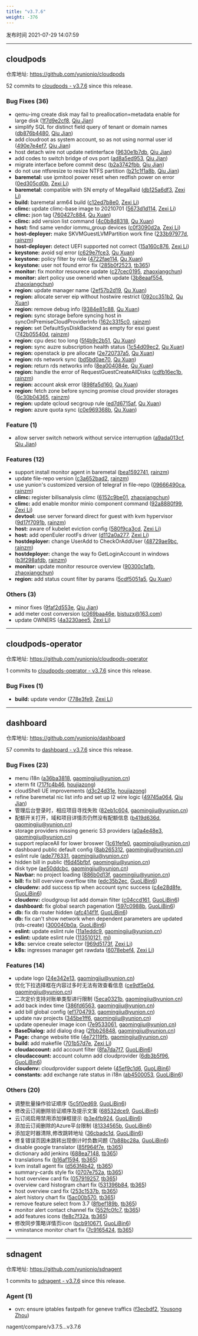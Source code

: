 ```yaml
---
title: "v3.7.6"
weight: -376
---
```


发布时间 2021-07-29 14:07:59

---
## cloudpods

仓库地址: https://github.com/yunionio/cloudpods

52 commits to [cloudpods - v3.7.6] since this release.

### Bug Fixes (36)
- qemu-img create disk may fail to preallocation=metadata enable for large disk ([1f7d9e2cf8](https://github.com/yunionio/cloudpods/commit/1f7d9e2cf856be24b76401fd5a64f6e9fb282e05), [Qiu Jian](mailto:qiujian@yunionyun.com))
- simplify SQL for distinct field query of tenant or domain names ([db876b4480](https://github.com/yunionio/cloudpods/commit/db876b44807e485e29fd072a8f3ecd7fca92085f), [Qiu Jian](mailto:qiujian@yunionyun.com))
- add cloudroot as system account, so as not using normal user id ([490e7e4ef7](https://github.com/yunionio/cloudpods/commit/490e7e4ef737cdd4ec4260642688cbef879122f1), [Qiu Jian](mailto:qiujian@yunionyun.com))
- host detach wire not update netinterface ([9630e1b7db](https://github.com/yunionio/cloudpods/commit/9630e1b7db42a26016846cf3d90106217323a4f8), [Qiu Jian](mailto:qiujian@yunionyun.com))
- add codes to switch bridge of ovs port ([ad8a5ed953](https://github.com/yunionio/cloudpods/commit/ad8a5ed953080eac2839357a7a2c5b2bf960bdd2), [Qiu Jian](mailto:qiujian@yunionyun.com))
- migrate interface before commit desc ([b2a3742fbb](https://github.com/yunionio/cloudpods/commit/b2a3742fbbe3b1ba024c9aec4a5682bb468e1a29), [Qiu Jian](mailto:qiujian@yunionyun.com))
- do not use ntfsresize to resize NTFS partition ([b21c1f1a8b](https://github.com/yunionio/cloudpods/commit/b21c1f1a8b78f32929e1f9f6305b1db646e8fe74), [Qiu Jian](mailto:qiujian@yunionyun.com))
- **baremetal:** use ipmitool power reset when redfish power on error ([0ed305cd0b](https://github.com/yunionio/cloudpods/commit/0ed305cd0ba7b0c5ba4b733d7997180a1f7a3779), [Zexi Li](mailto:zexi.li@icloud.com))
- **baremetal:** compatible with SN empty of MegaRaid ([db125a6df3](https://github.com/yunionio/cloudpods/commit/db125a6df3287cde54cc3256ada2b8a2c2de2878), [Zexi Li](mailto:zexi.li@icloud.com))
- **build:** baremetal arm64 build ([c12ed7b8e0](https://github.com/yunionio/cloudpods/commit/c12ed7b8e05f3b414f6a042397ac03b49286faec), [Zexi Li](mailto:zexi.li@icloud.com))
- **climc:** update climc-base image to 20210701 ([5673d1d114](https://github.com/yunionio/cloudpods/commit/5673d1d114b0b3c07eb6027195bef14fa71fa1e3), [Zexi Li](mailto:zexi.li@qq.com))
- **climc:** json tag ([760427c884](https://github.com/yunionio/cloudpods/commit/760427c88414d001b9957e2af7b1bca74c30661d), [Qu Xuan](mailto:quxuan@yunionyun.com))
- **climc:** add version list command ([4c0b8d8318](https://github.com/yunionio/cloudpods/commit/4c0b8d83183aec1742b57eef9921c5ba3d61511f), [Qu Xuan](mailto:quxuan@yunionyun.com))
- **host:** find same vendor iommu_group devices ([c0f3090d2a](https://github.com/yunionio/cloudpods/commit/c0f3090d2af9c642e02094766c3b2a973c8fe653), [Zexi Li](mailto:zexi.li@icloud.com))
- **host-deployer:** make SKVMGuestLVMPartition work fine ([233b97977d](https://github.com/yunionio/cloudpods/commit/233b97977df545a5bdb259d5c89741159569dbd4), [rainzm](mailto:mjoycarry@gmail.com))
- **host-deployer:** detect UEFI supported not correct ([15a160c876](https://github.com/yunionio/cloudpods/commit/15a160c876298153bd80c7c412308b83221de41c), [Zexi Li](mailto:zexi.li@icloud.com))
- **keystone:** avoid sql error ([c629e7fce3](https://github.com/yunionio/cloudpods/commit/c629e7fce3bad22f7ee47ef5950b520a44311e40), [Qu Xuan](mailto:quxuan@yunionyun.com))
- **keystone:** policy filter by role ([4722fae114](https://github.com/yunionio/cloudpods/commit/4722fae114348fce31c8a48a86e77394786f2386), [Qu Xuan](mailto:quxuan@yunionyun.com))
- **keystone:** user not found error fix ([285b0f2523](https://github.com/yunionio/cloudpods/commit/285b0f2523f736f3729b0c5b166bb317418acd72), [tb365](mailto:tangbin@yunion.cn))
- **monitor:** fix monitor resourece update ([c27cec0195](https://github.com/yunionio/cloudpods/commit/c27cec0195043582ae139f17dddb816f6cb6763c), [zhaoxiangchun](mailto:1422928955@qq.com))
- **monitor:** alert policy use ownerId when update ([3b8eaaf554](https://github.com/yunionio/cloudpods/commit/3b8eaaf554292e19655274b97fdc994cf25232f4), [zhaoxiangchun](mailto:1422928955@qq.com))
- **region:** update manager name ([2ef57b2d19](https://github.com/yunionio/cloudpods/commit/2ef57b2d196e5bde1fdef6ab40d5d938cbca23f8), [Qu Xuan](mailto:quxuan@yunionyun.com))
- **region:** allocate server eip without hostwire restrict ([092cc351b2](https://github.com/yunionio/cloudpods/commit/092cc351b2f0eb3995abc951e932e06cc9d783f7), [Qu Xuan](mailto:quxuan@yunionyun.com))
- **region:** remove debug info ([9384e81c88](https://github.com/yunionio/cloudpods/commit/9384e81c888c24f27e39e98bedd091030d8d40b7), [Qu Xuan](mailto:quxuan@yunionyun.com))
- **region:** sync storage before syncing host in syncOnPremiseCloudProviderInfo ([162c3315c0](https://github.com/yunionio/cloudpods/commit/162c3315c0f3520d369614a8eb88018dba6e4232), [rainzm](mailto:mjoycarry@gmail.com))
- **region:** set DefaultSysDiskBackend as empty for esxi guest ([742b05540d](https://github.com/yunionio/cloudpods/commit/742b05540d9236a44c55f57a4f23a2d05c14e547), [rainzm](mailto:mjoycarry@gmail.com))
- **region:** cpu desc too long ([5f4b9c2b51](https://github.com/yunionio/cloudpods/commit/5f4b9c2b515d0a251d26dc886c3086f2cd2670d0), [Qu Xuan](mailto:quxuan@yunionyun.com))
- **region:** sync auzre subscription health status ([1c54d09ec2](https://github.com/yunionio/cloudpods/commit/1c54d09ec23722e21f6b8902c3736bee6aeeafba), [Qu Xuan](mailto:quxuan@yunionyun.com))
- **region:** openstack ip pre allocate ([2e720737a5](https://github.com/yunionio/cloudpods/commit/2e720737a5a67e94abe84ec7f43d4e6a2c5fabe1), [Qu Xuan](mailto:quxuan@yunionyun.com))
- **region:** rds network sync ([bd5bd0ae70](https://github.com/yunionio/cloudpods/commit/bd5bd0ae7050b0f9145c04a0d279b583908e1ccd), [Qu Xuan](mailto:quxuan@yunionyun.com))
- **region:** return rds networks info ([8ea004084e](https://github.com/yunionio/cloudpods/commit/8ea004084e549fca9414f70dec14ccb8d3885a4a), [Qu Xuan](mailto:quxuan@yunionyun.com))
- **region:** handle the error of RequestGuestCreateAllDisks ([cdfb16ec1b](https://github.com/yunionio/cloudpods/commit/cdfb16ec1bc0066138e97be1b7774ab633000efd), [rainzm](mailto:mjoycarry@gmail.com))
- **region:** account aksk error ([898fa5d160](https://github.com/yunionio/cloudpods/commit/898fa5d160493a5adaeadd55f32d96952504726d), [Qu Xuan](mailto:quxuan@yunionyun.com))
- **region:** fetch zone before syncing promise cloud provider storages ([6c30b04365](https://github.com/yunionio/cloudpods/commit/6c30b0436503334a5e03030dd471bbf07dbf6465), [rainzm](mailto:mjoycarry@gmail.com))
- **region:** update qcloud secgroup rule ([ed7d6715af](https://github.com/yunionio/cloudpods/commit/ed7d6715af86e9e760a8c7781a048074f7f143fa), [Qu Xuan](mailto:quxuan@yunionyun.com))
- **region:** azure quota sync ([c0e969368b](https://github.com/yunionio/cloudpods/commit/c0e969368b966d2f830ec1b3564a35db7adb252c), [Qu Xuan](mailto:quxuan@yunionyun.com))

### Feature (1)
- allow server switch network without service interruption ([a9ada013cf](https://github.com/yunionio/cloudpods/commit/a9ada013cfbcf2c0df2f14672104f05eb04625d7), [Qiu Jian](mailto:qiujian@yunionyun.com))

### Features (12)
- support install monitor agent in baremetal ([bea1592741](https://github.com/yunionio/cloudpods/commit/bea1592741067711a2af83cef9940fb5ce2fe533), [rainzm](mailto:mjoycarry@gmail.com))
- update file-repo version ([c3a652bad2](https://github.com/yunionio/cloudpods/commit/c3a652bad23741e9b04a68679aeed9f96363f49f), [rainzm](mailto:mjoycarry@gmail.com))
- use yunion's customized version of telegraf in file-repo ([09666490ca](https://github.com/yunionio/cloudpods/commit/09666490ca06d1d4b13f487f23b8951552557ff6), [rainzm](mailto:mjoycarry@gmail.com))
- **climc:** register billsanalysis climc ([6152c9be01](https://github.com/yunionio/cloudpods/commit/6152c9be01feccc2422da927937fa9729addee59), [zhaoxiangchun](mailto:1422928955@qq.com))
- **climc:** add enable monitor minio component command ([92a8880f99](https://github.com/yunionio/cloudpods/commit/92a8880f99cc6db97ca5d1373933cf129016754a), [Zexi Li](mailto:zexi.li@icloud.com))
- **devtool:** use server forward direct for guest with kvm hypervisor ([9d17f7091b](https://github.com/yunionio/cloudpods/commit/9d17f7091b5ac2e48bc157a9c760425bb92dbe5f), [rainzm](mailto:mjoycarry@gmail.com))
- **host:** aware of kubelet eviction config ([580f9ca3cd](https://github.com/yunionio/cloudpods/commit/580f9ca3cd06332c61cf3520e68f9a0c81187af0), [Zexi Li](mailto:zexi.li@qq.com))
- **host:** add openEuler rootFs driver ([d112a0a277](https://github.com/yunionio/cloudpods/commit/d112a0a277b7bcab68687e2820f28413b4c3371f), [Zexi Li](mailto:zexi.li@icloud.com))
- **hostdeployer:** change UserAdd to CheckOrAddUser ([48729ae9bc](https://github.com/yunionio/cloudpods/commit/48729ae9bc143887118cb6f343a57e2f5ae835c8), [rainzm](mailto:mjoycarry@gmail.com))
- **hostdeployer:** change the way fo GetLoginAccount in windows ([b3f298afdb](https://github.com/yunionio/cloudpods/commit/b3f298afdbd8d25e8b40b5459e5f404394950081), [rainzm](mailto:mjoycarry@gmail.com))
- **monitor:** update monitor resource overview ([90300c1afb](https://github.com/yunionio/cloudpods/commit/90300c1afb27295ac700006fdc8760233d91223e), [zhaoxiangchun](mailto:1422928955@qq.com))
- **region:** add status count filter by params ([5cdf5051a5](https://github.com/yunionio/cloudpods/commit/5cdf5051a567011d6b6978a6b95b686064a9d218), [Qu Xuan](mailto:quxuan@yunionyun.com))

### Others (3)
- minor fixes ([9faf2d553e](https://github.com/yunionio/cloudpods/commit/9faf2d553e8264c5e9f9950e1765dbc021944592), [Qiu Jian](mailto:qiujian@yunionyun.com))
- add meter cost conversion ([c069baa46e](https://github.com/yunionio/cloudpods/commit/c069baa46e3b1bfcda1bb970e313ad76d99b2bc5), [bistuzx@163.com](mailto:bistuzx@163.com))
- update OWNERS ([4a3230aee5](https://github.com/yunionio/cloudpods/commit/4a3230aee5b6c97cea09c215ea55a7e840996477), [Zexi Li](mailto:zexi.li@qq.com))

[cloudpods - v3.7.6]: https://github.com/yunionio/cloudpods/compare/v3.7.5...v3.7.6
---
## cloudpods-operator

仓库地址: https://github.com/yunionio/cloudpods-operator

1 commits to [cloudpods-operator - v3.7.6] since this release.

### Bug Fixes (1)
- **build:** update vendor ([778e3fe9](https://github.com/yunionio/cloudpods-operator/commit/778e3fe919e384612c6ae7d9da114205b2f7a41a), [Zexi Li](mailto:zexi.li@icloud.com))

[cloudpods-operator - v3.7.6]: https://github.com/yunionio/cloudpods-operator/compare/v3.7.5...v3.7.6
---
## dashboard

仓库地址: https://github.com/yunionio/dashboard

57 commits to [dashboard - v3.7.6] since this release.

### Bug Fixes (23)
- menu i18n ([a36ba3818](https://github.com/yunionio/dashboard/commit/a36ba381832ff823f6eee810be6e471a3d9c68ba), [gaomingjiu@yunion.cn](mailto:gaomingjiu@yunion.cn))
- xterm fit ([717fc4b46](https://github.com/yunionio/dashboard/commit/717fc4b4693c8cec8a15621d2d3d600492ab90d0), [houjiazong](mailto:houjiazong@gmail.com))
- cloudShell UE improvements ([d3c24d31e](https://github.com/yunionio/dashboard/commit/d3c24d31e8661fdbf24739390ad8d3c8ff47222e), [houjiazong](mailto:houjiazong@gmail.com))
- refine baremetal nic list info and set up l2 wire logic ([49745a064](https://github.com/yunionio/dashboard/commit/49745a064ae7e861d0b01204e3fe1cb8b227c866), [Qiu Jian](mailto:qiujian@yunionyun.com))
- 管理后台登录时，相应项目寻找失败 ([82eb1c604](https://github.com/yunionio/dashboard/commit/82eb1c60470849cd8ad175308732ba6739cdef63), [gaomingjiu@yunion.cn](mailto:gaomingjiu@yunion.cn))
- 配额开关打开，域和项目详情页仍然没有配额信息 ([b419d636d](https://github.com/yunionio/dashboard/commit/b419d636d50783799be52911e65d3068f3224997), [gaomingjiu@yunion.cn](mailto:gaomingjiu@yunion.cn))
- storage providers missing generic S3 providers ([a0a4e48e3](https://github.com/yunionio/dashboard/commit/a0a4e48e33fa1fd3ec4b56819b3ec2cbcac40722), [gaomingjiu@yunion.cn](mailto:gaomingjiu@yunion.cn))
- support replaceAll for lower broswer ([1c61fefe0](https://github.com/yunionio/dashboard/commit/1c61fefe0fc85f035ba69990d44e2a8d5a0f39a5), [gaomingjiu@yunion.cn](mailto:gaomingjiu@yunion.cn))
- dashboard public default config ([8ab265312](https://github.com/yunionio/dashboard/commit/8ab26531204b6938971421ebbc5595505029cf8b), [gaomingjiu@yunion.cn](mailto:gaomingjiu@yunion.cn))
- eslint rule ([ade776331](https://github.com/yunionio/dashboard/commit/ade776331f4988545e54843c079a28fd4c943f74), [gaomingjiu@yunion.cn](mailto:gaomingjiu@yunion.cn))
- hidden bill in public ([f6d45bfbf](https://github.com/yunionio/dashboard/commit/f6d45bfbfd85096379b0dc1cc14493eb76df8284), [gaomingjiu@yunion.cn](mailto:gaomingjiu@yunion.cn))
- disk type ([ae50ddcbc](https://github.com/yunionio/dashboard/commit/ae50ddcbcb1941d9200f482cc35812ccc6a62431), [gaomingjiu@yunion.cn](mailto:gaomingjiu@yunion.cn))
- **Navbar:** no project loading ([886b0d13f](https://github.com/yunionio/dashboard/commit/886b0d13fb37c58c7356dbdb4e145e26385a32de), [gaomingjiu@yunion.cn](mailto:gaomingjiu@yunion.cn))
- **bill:** fix bill overview overflow tilte ([edc35b2ec](https://github.com/yunionio/dashboard/commit/edc35b2ecc7a6fcea280902a683e2ec3f966d2fb), [GuoLiBin6](mailto:782518577@qq.com))
- **cloudenv:** add success tip when account sync success ([c4e28d8fe](https://github.com/yunionio/dashboard/commit/c4e28d8fe7c291cd7c45a73b0e9dba457385d569), [GuoLiBin6](mailto:782518577@qq.com))
- **cloudenv:** cloudgroup list add domain filter ([c04ccd161](https://github.com/yunionio/dashboard/commit/c04ccd161cd8b0211058c3c63c93fea1a72d0c9d), [GuoLiBin6](mailto:782518577@qq.com))
- **dashboard:** fix global search pagenation ([597c0988b](https://github.com/yunionio/dashboard/commit/597c0988b1cb9348cc6b374ef07548dc95f0b878), [GuoLiBin6](mailto:782518577@qq.com))
- **db:** fix db router hidden ([afc414f1f](https://github.com/yunionio/dashboard/commit/afc414f1fe859384c856dc4ddcc16cf1160fc44b), [GuoLiBin6](mailto:782518577@qq.com))
- **db:** fix can't show network when dependent parameters are updated (rds-create) ([300040b0a](https://github.com/yunionio/dashboard/commit/300040b0abca3af29718726da9cdf437a798e13f), [GuoLiBin6](mailto:782518577@qq.com))
- **eslint:** update eslint rule ([11a1eddc9](https://github.com/yunionio/dashboard/commit/11a1eddc9aa6d7bf8aa4f0f80cc67d35cdabb9b8), [gaomingjiu@yunion.cn](mailto:gaomingjiu@yunion.cn))
- **eslint:** update eslint rule ([113510121](https://github.com/yunionio/dashboard/commit/11351012163a91a23e66061b5c98b285d8a8bc24), [mj](mailto:gaomingjiu@yunion.cn))
- **k8s:** service create selector ([969d5173f](https://github.com/yunionio/dashboard/commit/969d5173fe5f6d460b1ce2d525cf758cb25d8a8e), [Zexi Li](mailto:zexi.li@icloud.com))
- **k8s:** ingresses manager get rawdata ([6078ebef4](https://github.com/yunionio/dashboard/commit/6078ebef4f1a461769ccfc556c76bd74b034d957), [Zexi Li](mailto:zexi.li@qq.com))

### Features (14)
- update logo ([24e342e13](https://github.com/yunionio/dashboard/commit/24e342e1302742b4e2ca400f36735778393de9fb), [gaomingjiu@yunion.cn](mailto:gaomingjiu@yunion.cn))
- 优化下拉选择框在内容过多时无法有效查看信息 ([ce9df5e0d](https://github.com/yunionio/dashboard/commit/ce9df5e0d08bf9b0fee273acae01dc17b83dc383), [gaomingjiu@yunion.cn](mailto:gaomingjiu@yunion.cn))
- 二次定价支持对账单类型进行限制 ([5eca0321b](https://github.com/yunionio/dashboard/commit/5eca0321bb97a9401cd2c86f4470ed43fb23f7d7), [gaomingjiu@yunion.cn](mailto:gaomingjiu@yunion.cn))
- add back index time ([386fd6563](https://github.com/yunionio/dashboard/commit/386fd656385c19b7eabb96f1dd56369599bb5ae5), [gaomingjiu@yunion.cn](mailto:gaomingjiu@yunion.cn))
- add bill global config ([ef1704793](https://github.com/yunionio/dashboard/commit/ef1704793fd40abfd37e8da791d16ed73a4dea67), [gaomingjiu@yunion.cn](mailto:gaomingjiu@yunion.cn))
- update nav projects ([345be1ff6](https://github.com/yunionio/dashboard/commit/345be1ff67a140541726f862dd9d1a1644c22f60), [gaomingjiu@yunion.cn](mailto:gaomingjiu@yunion.cn))
- update openeuler image icon ([7e9533061](https://github.com/yunionio/dashboard/commit/7e953306140e8d25d61bb9b98ff9b0b9de977a33), [gaomingjiu@yunion.cn](mailto:gaomingjiu@yunion.cn))
- **BaseDialog:** add dialog drag ([2fbb26848](https://github.com/yunionio/dashboard/commit/2fbb26848a6f8cb7dfdf83e5421774e702c282af), [gaomingjiu@yunion.cn](mailto:gaomingjiu@yunion.cn))
- **Page:** change website title ([4e72119fb](https://github.com/yunionio/dashboard/commit/4e72119fb5f65a2c3824dd9f766a41054ca5ae34), [gaomingjiu@yunion.cn](mailto:gaomingjiu@yunion.cn))
- **build:** add makefile ([701b57d7e](https://github.com/yunionio/dashboard/commit/701b57d7ea9475198498d04fed4e5d5f8ff35ef6), [Zexi Li](mailto:zexi.li@qq.com))
- **cloudaccount:** add account filter ([8fa7da7f7](https://github.com/yunionio/dashboard/commit/8fa7da7f70c8d72a07eea3357cc6b68c19293890), [GuoLiBin6](mailto:782518577@qq.com))
- **cloudaccount:** account column add cloudprovider ([6db3b5f96](https://github.com/yunionio/dashboard/commit/6db3b5f96daa8201fe6c561cc895429dd116a7ff), [GuoLiBin6](mailto:782518577@qq.com))
- **cloudenv:** cloudprovider support delete ([45ef9c1d6](https://github.com/yunionio/dashboard/commit/45ef9c1d61ba44dbfc551262cc9a5464a11b419c), [GuoLiBin6](mailto:782518577@qq.com))
- **constants:** add exchange rate status in i18n ([ab4500053](https://github.com/yunionio/dashboard/commit/ab45000536fed4fb32b42f539bbb0c01a80c05e7), [GuoLiBin6](mailto:782518577@qq.com))

### Others (20)
- 调整批量操作验证顺序 ([5c5f0ed69](https://github.com/yunionio/dashboard/commit/5c5f0ed695e789871094d8cc0baffd903734bc32), [GuoLiBin6](mailto:782518577@qq.com))
- 修改云订阅删除验证顺序及提示文案 ([68532dce9](https://github.com/yunionio/dashboard/commit/68532dce9b28b146a2fa6b704af533d5aa6174dd), [GuoLiBin6](mailto:782518577@qq.com))
- 云订阅启用禁用添加弹框提示 ([b3e4fb924](https://github.com/yunionio/dashboard/commit/b3e4fb924e4382083eb3752385314b4c8333b157), [GuoLiBin6](mailto:782518577@qq.com))
- 添加云订阅删除的Azure平台限制 ([81334565b](https://github.com/yunionio/dashboard/commit/81334565b947858e6a01cca46027fb7343e72392), [GuoLiBin6](mailto:782518577@qq.com))
- 添加定时器清除,修改跳转地址 ([36cbadc1d](https://github.com/yunionio/dashboard/commit/36cbadc1d958c5ea559a2a41b6298c1e777b64ac), [GuoLiBin6](mailto:782518577@qq.com))
- 修复错误页因未跳转出现倒计时负数问题 ([7b88bc28a](https://github.com/yunionio/dashboard/commit/7b88bc28ade3e7dd5b63db73bd4e20a3d8753064), [GuoLiBin6](mailto:782518577@qq.com))
- disable google translator ([85f964f7e](https://github.com/yunionio/dashboard/commit/85f964f7efb2b70d7067dd29dc4dcf1e2653d8d5), [tb365](mailto:tangbin@yunion.cn))
- dictionary add jenkins ([688ea7148](https://github.com/yunionio/dashboard/commit/688ea7148dcc12492ccc88602567de1e7f615a6c), [tb365](mailto:tangbin@yunion.cn))
- translations fix ([b16af1594](https://github.com/yunionio/dashboard/commit/b16af159413e8870a16d94020c10ff3bd4996ced), [tb365](mailto:tangbin@yunion.cn))
- kvm install agent fix ([d563f4b42](https://github.com/yunionio/dashboard/commit/d563f4b4291ce600a36d167b15b9de8ec0b58c90), [tb365](mailto:tangbin@yunion.cn))
- summary-cards style fix ([0707e752a](https://github.com/yunionio/dashboard/commit/0707e752a92d40ba189e573e7639d8ee23904df2), [tb365](mailto:tangbin@yunion.cn))
- host overview card fix ([057919257](https://github.com/yunionio/dashboard/commit/057919257aafa207b20e963ee977ed2a6cf98c92), [tb365](mailto:tangbin@yunion.cn))
- overview card histogram chart fix ([531396b84](https://github.com/yunionio/dashboard/commit/531396b84a99a511c9f552a8aaba16bb2445656e), [tb365](mailto:tangbin@yunion.cn))
- host overview card fix ([253c1537b](https://github.com/yunionio/dashboard/commit/253c1537bf48ff035c29abb6b1b87a549881a051), [tb365](mailto:tangbin@yunion.cn))
- alert history chart fix ([5ac00b570](https://github.com/yunionio/dashboard/commit/5ac00b5701171f80167e85ef697ebfdc8b1984ce), [tb365](mailto:tangbin@yunion.cn))
- remove feature select from 3.7 ([8fbef189b](https://github.com/yunionio/dashboard/commit/8fbef189b0de9aad0da864794cc29b82f1e408ed), [tb365](mailto:tangbin@yunion.cn))
- monitor alert contact channel fix ([552fc0fc7](https://github.com/yunionio/dashboard/commit/552fc0fc7d5b4cf8902e881d5adacaeb250b603f), [tb365](mailto:tangbin@yunion.cn))
- add features icons ([fe8c7f32a](https://github.com/yunionio/dashboard/commit/fe8c7f32aba9811016423d9672acea39eca8682e), [tb365](mailto:tangbin@yunion.cn))
- 修改同步策略详情页icon ([bcb910671](https://github.com/yunionio/dashboard/commit/bcb91067116b2527c6692d2f78e39158bc556e50), [GuoLiBin6](mailto:782518577@qq.com))
- vminstance monitor chart fix ([7c9165424](https://github.com/yunionio/dashboard/commit/7c916542471ef62779bab2a9c2d040c94ea20ec6), [tb365](mailto:tangbin@yunion.cn))

[dashboard - v3.7.6]: https://github.com/yunionio/dashboard/compare/v3.7.5...v3.7.6
---
## sdnagent

仓库地址: https://github.com/yunionio/sdnagent

1 commits to [sdnagent - v3.7.6] since this release.

### Agent (1)
- ovn: ensure iptables fastpath for geneve traffics ([f3ecbdf2](https://github.com/yunionio/sdnagen/commit/f3ecbdf28921798eb47e67b5100da08b330dcb6f), [Yousong Zhou](mailto:zhouyousong@yunionyun.com))

[sdnagent - v3.7.6]: https://github.com/yunionio/sdnagent/compare/v3.7.5...v3.7.6
nagent/compare/v3.7.5...v3.7.6
